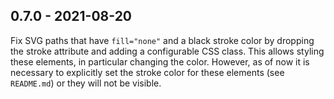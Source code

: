 
0.7.0 - 2021-08-20
------------------

Fix SVG paths that have `fill="none"` and a black stroke color by dropping the stroke attribute and adding a configurable CSS class.
This allows styling these elements, in particular changing the color.
However, as of now it is necessary to explicitly set the stroke color for these elements (see `README.md`) or they will not be visible.
